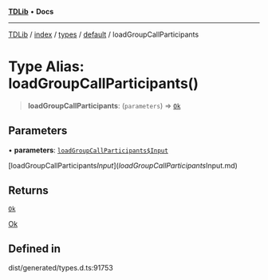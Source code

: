 [**TDLib**](../../../../../../README.md) • **Docs**

***

[TDLib](../../../../../../modules.md) / [index](../../../../../README.md) / [types](../../../README.md) / [default](../README.md) / loadGroupCallParticipants

# Type Alias: loadGroupCallParticipants()

> **loadGroupCallParticipants**: (`parameters`) => [`Ok`](Ok.md)

## Parameters

• **parameters**: [`loadGroupCallParticipants$Input`](loadGroupCallParticipants$Input.md)

[loadGroupCallParticipants$Input](loadGroupCallParticipants$Input.md)

## Returns

[`Ok`](Ok.md)

[Ok](Ok.md)

## Defined in

dist/generated/types.d.ts:91753
